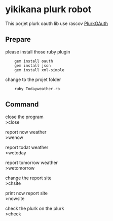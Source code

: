 yikikana plurk robot
====================

<a>This porjet plurk oauth lib  use rascov </a><a href="https://github.com/rascov/PlurkOAuth">PlurkOAuth</a>


Prepare
--------

please install those ruby plugin

		gem install oauth
		gem install json
		gem install xml-simple

change to the projet folder 

		ruby Todayweather.rb

Command
--------


close the program</br>
		>close 

report now weather</br>
		>wenow

report todat weather</br>
		>wetoday

report tomorrow weather</br>
		>wetomorrow

change the report site</br>
		>chsite

print now report site</br>
		>nowsite

check the plurk on the plurk</br>
			>check




